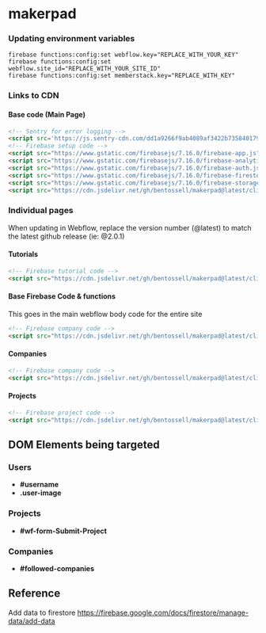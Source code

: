 # makerpad

### Updating environment variables
```
firebase functions:config:set webflow.key="REPLACE_WITH_YOUR_KEY"
firebase functions:config:set webflow.site_id="REPLACE_WITH_YOUR_SITE_ID"
firebase functions:config:set memberstack.key="REPLACE_WITH_KEY"
```

### Links to CDN

#### Base code (Main Page)
```html
<!-- Sentry for error logging -->
<script src='https://js.sentry-cdn.com/dd1a9266f9ab4089af3422b735840179.min.js' crossorigin="anonymous"></script>
<!-- Firebase setup code -->
<script src="https://www.gstatic.com/firebasejs/7.16.0/firebase-app.js"></script>
<script src="https://www.gstatic.com/firebasejs/7.16.0/firebase-analytics.js"></script>
<script src="https://www.gstatic.com/firebasejs/7.16.0/firebase-auth.js"></script>
<script src="https://www.gstatic.com/firebasejs/7.16.0/firebase-firestore.js"></script>
<script src="https://www.gstatic.com/firebasejs/7.16.0/firebase-storage.js"></script>
<script src="https://cdn.jsdelivr.net/gh/bentossell/makerpad@latest/client/firebase.js"></script>
```

### Individual pages
When updating in Webflow, replace the version number (@latest) to match the latest github release (ie: @2.0.1)
#### Tutorials
```html
<!-- Firebase tutorial code -->
<script src="https://cdn.jsdelivr.net/gh/bentossell/makerpad@latest/client/tutorials.js"></script>
```

#### Base Firebase Code & functions
This goes in the main webflow body code for the entire site
```html
<!-- Firebase company code -->
<script src="https://cdn.jsdelivr.net/gh/bentossell/makerpad@latest/client/firebase.js"></script>
```

#### Companies
```html
<!-- Firebase company code -->
<script src="https://cdn.jsdelivr.net/gh/bentossell/makerpad@latest/client/companies.js"></script>
```

#### Projects
```html
<!-- Firebase project code -->
<script src="https://cdn.jsdelivr.net/gh/bentossell/makerpad@latest/client/projects.js"></script>
```

## DOM Elements being targeted

### Users
- **#username**
- **.user-image**

### Projects
- **#wf-form-Submit-Project**

### Companies
- **#followed-companies**

## Reference
Add data to firestore
https://firebase.google.com/docs/firestore/manage-data/add-data
